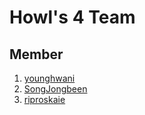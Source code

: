 # Howl's 4 Team

## Member

1. [younghwani](https://github.com/younghwani)
2. [SongJongbeen](https://github.com/SongJongbeen)
3. [riproskaie](https://github.com/riproskaie)

